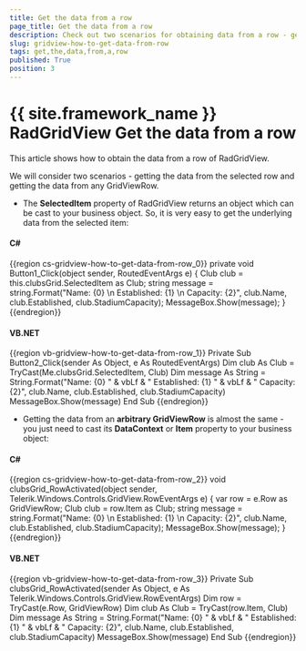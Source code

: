 ```yaml
---
title: Get the data from a row
page_title: Get the data from a row
description: Check out two scenarios for obtaining data from a row - getting the data from the selected row and getting the data from any row in Telerik's {{ site.framework_name }} DataGrid.
slug: gridview-how-to-get-data-from-row
tags: get,the,data,from,a,row
published: True
position: 3
---
```


# {{ site.framework_name }} RadGridView Get the data from a row

This article shows how to obtain the data from a row of RadGridView.

We will consider two scenarios - getting the data from the selected row and getting the data from any GridViewRow. 

* The __SelectedItem__ property of RadGridView returns an object which can be cast to your business object. So, it is very easy to get the underlying data from the selected item:

#### __C#__

{{region cs-gridview-how-to-get-data-from-row_0}}
	private void Button1_Click(object sender, RoutedEventArgs e)
	{
	    Club club = this.clubsGrid.SelectedItem as Club;
	    string message = string.Format("Name: {0} \n Established: {1} \n Capacity: {2}", club.Name,
	                         club.Established,
	                         club.StadiumCapacity);
	    MessageBox.Show(message);
	}
{{endregion}}

#### __VB.NET__

{{region vb-gridview-how-to-get-data-from-row_1}}
	Private Sub Button2_Click(sender As Object, e As RoutedEventArgs)
	    Dim club As Club = TryCast(Me.clubsGrid.SelectedItem, Club)
	    Dim message As String = String.Format("Name: {0} " & vbLf & " Established: {1} " & vbLf & " Capacity: {2}", club.Name, club.Established, club.StadiumCapacity)
	    MessageBox.Show(message)
	End Sub
{{endregion}}

* Getting the data from an __arbitrary GridViewRow__ is almost the same - you just need to cast its __DataContext__ or __Item__ property to your business object:

#### __C#__

{{region cs-gridview-how-to-get-data-from-row_2}}
	void clubsGrid_RowActivated(object sender, Telerik.Windows.Controls.GridView.RowEventArgs e)
	{
	    var row = e.Row as GridViewRow;
	    Club club = row.Item as Club;
	    string message = string.Format("Name: {0} \n Established: {1} \n Capacity: {2}", club.Name,
	                         club.Established,
	                         club.StadiumCapacity);
	    MessageBox.Show(message);
	}
{{endregion}}

#### __VB.NET__

{{region vb-gridview-how-to-get-data-from-row_3}}
	Private Sub clubsGrid_RowActivated(sender As Object, e As Telerik.Windows.Controls.GridView.RowEventArgs)
	    Dim row = TryCast(e.Row, GridViewRow)
	    Dim club As Club = TryCast(row.Item, Club)
	    Dim message As String = String.Format("Name: {0} " & vbLf & " Established: {1} " & vbLf & " Capacity: {2}", club.Name, club.Established, club.StadiumCapacity)
	    MessageBox.Show(message)
	End Sub
{{endregion}}




